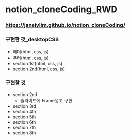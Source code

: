 # notion_cloneCoding_RWD

### https://janejylim.github.io/notion_cloneCoding/


### 구현한 것_desktopCSS
- 헤더(html, css, js) 
- 푸터(html, css, js) 
- section 1st(html, css, js) 
- section 2nd(html, css, js)

### 구현할 것
- section 2nd 
  - 슬라이드에 Frame넣고 구현
- section 3rd
- section 4th
- section 5th
- section 6th
- section 7th
- section 8th
